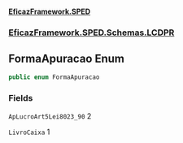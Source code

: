 #### [EficazFramework.SPED](EficazFrameworkSPED.md 'EficazFramework SPED')
### [EficazFramework.SPED.Schemas.LCDPR](EficazFramework.SPED.Schemas.LCDPR.md 'EficazFramework.SPED.Schemas.LCDPR')

## FormaApuracao Enum

```csharp
public enum FormaApuracao
```
### Fields

<a name='EficazFramework.SPED.Schemas.LCDPR.FormaApuracao.ApLucroArt5Lei8023_90'></a>

`ApLucroArt5Lei8023_90` 2

<a name='EficazFramework.SPED.Schemas.LCDPR.FormaApuracao.LivroCaixa'></a>

`LivroCaixa` 1